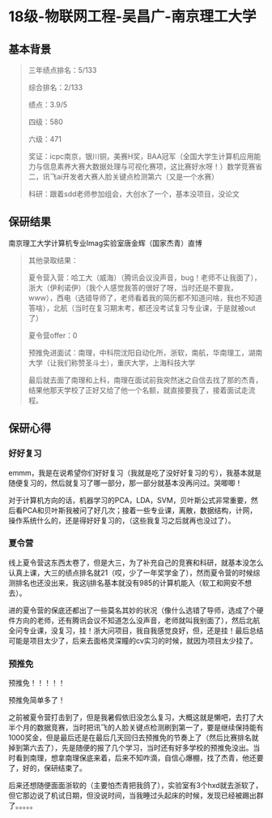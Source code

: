 

# 18级-物联网工程-吴昌广-南京理工大学

## 基本背景

> 三年绩点排名：5/133
>
> 综合排名：2/133
>
> 绩点：3.9/5
>
> 四级：580
>
> 六级：471
>
> 奖证：icpc南京，银川铜，美赛H奖，BAA冠军（全国大学生计算机应用能力与信息素养大赛大数据处理与可视化赛项，这比赛好水呀！）数学竞赛省二，讯飞ai开发者大赛人脸关键点检测第六（又是一个水赛）
>
> 科研：跟着sdd老师参加组会，大创水了一个，基本没项目，没论文

## 保研结果

南京理工大学计算机专业Imag实验室唐金辉（国家杰青）直博

> 其他录取结果：
>
> 夏令营入营：哈工大（威海）（腾讯会议没声音，bug！老师不让我面了），浙大（伊利诺伊）（我个人感觉我答的很好了呀，当时还是不要我，www），西电（选错导师了，老师看着我的简历都不知道问啥，我也不知道答啥），北航（当时在复习期末考，都还没考试复习专业课，于是就被out了）
>
> 夏令营offer：0
>
> 预推免进面试：南理，中科院沈阳自动化所，浙软，南航，华南理工，湖南大学（让我们称赞圣斗士），重庆大学，上海科技大学
>
> 最后就去面了南理和上科，南理在面试前我突然迷之自信去找了那的杰青，结果他那天学校了正好又给了他一个名额，就直接要我了，接着面试走流程。

## 保研心得

### 好好复习

emmm，我是在说希望你们好好复习（我就是吃了没好好复习的亏），我基本就是随便复习的，然后就复习了哪一部分，那一部分就基本没再问过。哭唧唧！

对于计算机方向的话，机器学习的PCA，LDA，SVM，贝叶斯公式非常重要，然后看PCA和贝叶斯我被问了好几次；接着一些专业课，离散，数据结构，计网，操作系统什么的，还是得好好复习的，（这些我复习之后就再也没过了）。

### 夏令营

线上夏令营这东西太卷了，但是大三，为了补充自己的竞赛和科研，就基本没怎么认真上课，大三的绩点排名就21（哎，少了一年奖学金了），然而夏令营的时候综测排名也还没出来，我这lj排名基本就没有985的计算机能入（软工和网安不想去）。

进的夏令营的保底还都出了一些莫名其妙的状况（像什么选错了导师，选成了个硬件方向的老师，还有腾讯会议不知道怎么没声音，老师就叫我别面了），然后北航全问专业课，没复习，挂！浙大问项目，我自我感觉良好，但，还是挂！最后总结可能是项目太少了，后来去面格灵深瞳的cv实习的时候，就因为项目太少挂了。

### 预推免

预推免！！！！！

预推免简单多了！

之前被夏令营打击到了，但是我暑假依旧没怎么复习，大概这就是懒吧，去打了大半个月的数据竞赛，当时把讯飞的人脸关键点检测刷到第一了，要是继续保持能有1000奖金，但是最后还是在最后几天回归去预推免的节奏上了（然后比赛排名就掉到第六去了），先是随便的报了几个学习，当时还有好多学校的预推免没出。当时看到南理，想拿南理保底来着，后来不知咋滴，自信心爆棚，找了杰青，他还要了，好的，保研结束了。

后来还想随便面面浙软的（主要怕杰青把我鸽了），实验室有3个hxd就去浙软了，但它那边说了机试日期，但没说时间，当我睡过头起床的时候，发现已经被踢出群了。。。。。

